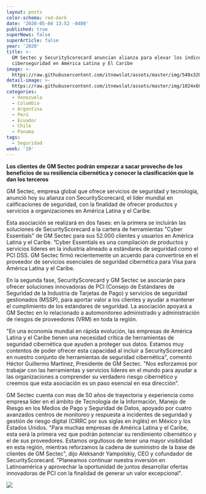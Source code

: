 ```yaml
---
layout: posts
color-schema: red-dark
date: '2020-05-04 13:52 -0400'
published: true
superNews: false
superArticle: false
year: '2020'
title: >-
  GM Sectec y SecurityScorecard anuncian alianza para elevar los índices de
  ciberseguridad en América Latina y El Caribe
image: >-
  https://raw.githubusercontent.com/itnewslat/assets/master/img/540x320/Hector-Guillermo-Martinez-p.jpg
detail-image: >-
  https://raw.githubusercontent.com/itnewslat/assets/master/img/1024x680/Hector-Guillermo-Martinez-g.jpg
categories:
  - Venezuela
  - Colombia
  - Argentina
  - Perú
  - Ecuador
  - Chile
  - Panama
tags:
  - Seguridad
week: '19'
---
```

**Los clientes de GM Sectec podrán empezar a sacar provecho de los beneficios de su resiliencia cibernética y conocer la clasificación que le dan los terceros**

GM Sectec, empresa global que ofrece servicios de seguridad y tecnología, anunció hoy su alianza con SecurityScorecard, el líder mundial en calificaciones de seguridad, con la finalidad de ofrecer productos y servicios a organizaciones en América Latina y el Caribe. 

Esta asociación se realizará en dos fases: en la primera se incluirán las soluciones de SecurityScorecard a la cartera de herramientas "Cyber Essentials" de GM Sectec para sus 52.000 clientes y usuarios en América Latina y el Caribe. ”Cyber Essentials es una compilación de productos y servicios líderes en la industria alineado a estándares de seguridad como el PCI DSS. GM Sectec firmó recientemente un acuerdo para convertirse en el proveedor de servicios esenciales de seguridad cibernética para Visa para América Latina y el Caribe. 

En la segunda fase, SecurityScorecard y GM Sectec se asociarán para ofrecer soluciones innovadoras de PCI (Consejo de Estándares de Seguridad de la Industria de Tarjetas de Pago) y servicios de seguridad gestionados (MSSP), para aportar valor a los clientes y ayudar a mantener el cumplimiento de los estándares de seguridad. La asociación apoyará a GM Sectec en lo relacionado a automonitoreo administrado y administración de riesgos de proveedores (VRM) en toda la región.

"En una economía mundial en rápida evolución, las empresas de América Latina y el Caribe tienen una necesidad crítica de herramientas de seguridad cibernética que ayuden a proteger sus datos. Estamos muy contentos de poder ofrecer esta capacidad al incluir a SecurityScorecard en nuestro conjunto de herramientas de seguridad cibernética", comentó Héctor Guillermo Martínez, Presidente de GM Sectec. "Nos esforzamos por trabajar con las herramientas y servicios líderes en el mundo para ayudar a las organizaciones a comprender su verdadero riesgo cibernético y creemos que esta asociación es un paso esencial en esa dirección".

GM Sectec cuenta con mas de 50 años de trayectoria y experiencia como empresa líder en el ámbito de Tecnología de la Información, Manejo de Riesgo en los Medios de Pago y Seguridad de Datos, apoyado por cuatro avanzados centros de monitoreo y respuesta a incidentes de seguridad y gestión de riesgo digital (CIRRC por sus siglas en inglés) en México y los Estados Unidos. 
"Para muchas empresas de América Latina y el Caribe, esta será la primera vez que podrán potenciar su rendimiento cibernético y el de sus proveedores. Estamos orgullosos de tener una mayor visibilidad en esta región, mientras reforzamos la cadena de suministro de la base de clientes de GM Sectec", dijo Aleksandr Yampolskiy, CEO y cofundador de SecurityScorecard. "Planeamos continuar nuestra inversión en Latinoamérica y aprovechar la oportunidad de juntos desarrollar ofertas innovadoras de PCI con la finalidad de generar un valor excepcional".

<img src="https://tracker.metricool.com/c3po.jpg?hash=56f88a41e39ab42c063cc51676587a04"/>